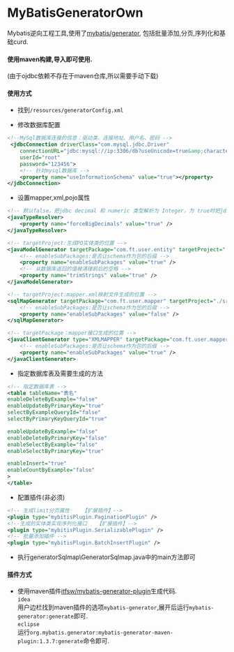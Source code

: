 # MyBatisGeneratorOwn
Mybatis逆向工程工具,使用了[mybatis/generator](https://github.com/mybatis/generator),
包括批量添加,分页,序列化和基础curd.


#### 使用maven构建,导入即可使用.  
(由于ojdbc依赖不存在于maven仓库,所以需要手动下载)

#### 使用方式

* 找到`/resources/generatorConfig.xml`

* 修改数据库配置

```xml
<!--MySql数据库连接的信息：驱动类、连接地址、用户名、密码 -->
 <jdbcConnection driverClass="com.mysql.jdbc.Driver"
 	connectionURL="jdbc:mysql://ip:3306/db?useUnicode=true&amp;characterEncoding=UTF-8"
 	userId="root"
 	password="123456">
 	<!-- 针对mysql数据库 -->
 	<property name="useInformationSchema" value="true"></property>
</jdbcConnection>
```

* 设置mapper,xml,pojo属性

```xml
<!-- 默认false，把jdbc decimal 和 numeric 类型解析为 Integer，为 true时把jdbc decimal 和 numeric 类型解析为java.math.BigDecimal -->
<javaTypeResolver>
	<property name="forceBigDecimals" value="true" />
</javaTypeResolver>

<!-- targetProject:生成PO实体类的位置 -->
<javaModelGenerator targetPackage="com.ft.user.entity" targetProject="./src">
	<!-- enableSubPackages:是否让schema作为包的后缀 -->
	<property name="enableSubPackages" value="true" />
	<!-- 从数据库返回的值被清理前后的空格 -->
	<property name="trimStrings" value="true" />
</javaModelGenerator>

<!-- targetProject:mapper.xml映射文件生成的位置 -->
<sqlMapGenerator targetPackage="com.ft.user.mapper" targetProject="./src">
	<!-- enableSubPackages:是否让schema作为包的后缀 -->
	<property name="enableSubPackages" value="false" />
</sqlMapGenerator>

<!-- targetPackage：mapper接口生成的位置 -->
<javaClientGenerator type="XMLMAPPER" targetPackage="com.ft.user.mapper" targetProject="./src">
	<!-- enableSubPackages:是否让schema作为包的后缀 -->
	<property name="enableSubPackages" value="true" />
</javaClientGenerator>
```

* 指定数据库表及需要生成的方法
```xml
<!-- 指定数据库表 -->
<table tableName="表名"
enableDeleteByExample="false"
enableUpdateByPrimaryKey="true"
selectByExampleQueryId="false"
selectByPrimaryKeyQueryId="true"

enableUpdateByExample="false"
enableDeleteByPrimaryKey="false"
enableSelectByExample="false"
enableSelectByPrimaryKey="true" 

enableInsert="true"
enableCountByExample="false"
>
</table>
```
* 配置插件(非必须)
```xml
<!-- 生成limit分页属性	【扩展插件】-->
<plugin type="mybitisPlugin.PaginationPlugin" /> 
<!--生成的实体类实现序列化接口	【扩展插件】-->
<plugin type="mybitisPlugin.SerializablePlugin" />
<!-- 批量添加插件 -->
<plugin type="mybitisPlugin.BatchInsertPlugin" />
```
* 执行generatorSqlmap\GeneratorSqlmap.java中的main方法即可

#### 插件方式

* 使用maven插件[itfsw/mybatis-generator-plugin](https://github.com/itfsw/mybatis-generator-plugin)生成代码.   
`idea`  
用户边栏找到maven插件的选项`mybatis-generator`,展开后运行`mybatis-generator:generate`即可.  
`eclipse`  
运行`org.mybatis.generator:mybatis-generator-maven-plugin:1.3.7:generate`命令即可.

